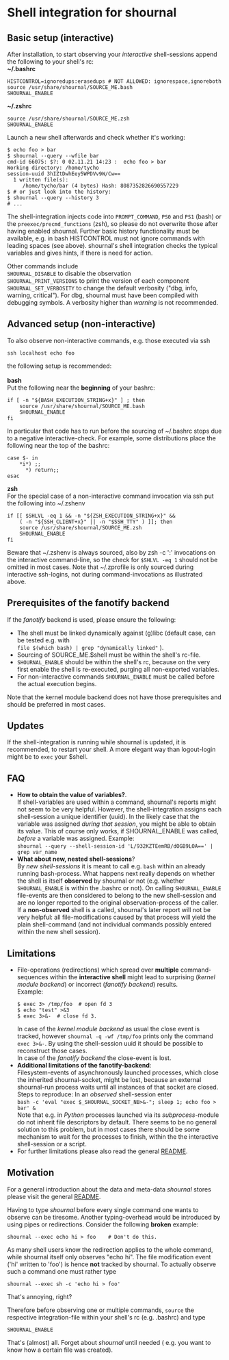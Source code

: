 
# Shell integration for shournal



## Basic setup (interactive)
After installation, to start observing your *interactive* shell-sessions
append the following to your shell's rc: <br>
**~/.bashrc** <br>
~~~
HISTCONTROL=ignoredups:erasedups # NOT ALLOWED: ignorespace,ignoreboth
source /usr/share/shournal/SOURCE_ME.bash
SHOURNAL_ENABLE
~~~

**~/.zshrc** <br>
~~~
source /usr/share/shournal/SOURCE_ME.zsh
SHOURNAL_ENABLE
~~~

Launch a new shell afterwards and check whether it's working:
~~~
$ echo foo > bar
$ shournal --query --wfile bar
cmd-id 66075: $?: 0 02.11.21 14:23 :  echo foo > bar
Working directory: /home/tycho
session-uuid 3hIZtDwhEey5WPDVv9W/Cw==
  1 written file(s):
     /home/tycho/bar (4 bytes) Hash: 8087352826690557229
$ # or just look into the history:
$ shournal --query --history 3
# ...
~~~


The shell-integration injects code into
`PROMPT_COMMAND`, `PS0` and `PS1` (bash) or the `preexec/precmd_functions`
(zsh), so please do not overwrite those after having enabled shournal.
Further basic history functionality must be available, e.g. in bash
HISTCONTROL must not ignore commands with leading spaces (see above).
shournal's shell integration checks the typical variables and gives
hints, if there is need for action.

Other commands include <br>
`SHOURNAL_DISABLE` to disable the observation <br>
`SHOURNAL_PRINT_VERSIONS` to print the version of each component <br>
`SHOURNAL_SET_VERBOSITY` to change the default verbosity ("dbg, info,
warning, critical"). For dbg, shournal must have been compiled with
debugging symbols. A verbosity higher than *warning* is not recommended.



## Advanced setup (non-interactive)
To also observe non-interactive commands, e.g. those executed via ssh
~~~
ssh localhost echo foo
~~~
the following setup is recommended: <br> <br>
**bash** <br>
Put the following near the **beginning** of your bashrc:
~~~
if [ -n "${BASH_EXECUTION_STRING+x}" ] ; then
    source /usr/share/shournal/SOURCE_ME.bash
    SHOURNAL_ENABLE
fi
~~~
In particular that code has to run before the sourcing of ~/.bashrc
stops due to a negative interactive-check. For example, some distributions
place the following near the top of the bashrc:
~~~
case $- in
    *i*) ;;
      *) return;;
esac
~~~

**zsh** <br>
For the special case of a non-interactive command invocation via ssh
put the following into ~/.zshenv
~~~
if [[ $SHLVL -eq 1 && -n "${ZSH_EXECUTION_STRING+x}" &&
    ( -n "${SSH_CLIENT+x}" || -n "$SSH_TTY" ) ]]; then
    source /usr/share/shournal/SOURCE_ME.zsh
    SHOURNAL_ENABLE
fi
~~~
Beware that ~/.zshenv is always sourced, also by zsh -c ':' invocations
on the interactive command-line, so the check for `$SHLVL -eq 1`
should not be omitted in most cases. Note that ~/.zprofile is only sourced
during interactive ssh-logins, not during command-invocations as illustrated
above.



## Prerequisites of the fanotify backend
If the *fanotify* backend is used, please ensure the following:
* The shell must be linked dynamically against (g)libc (default case,
  can be tested e.g. with <br>
  `file $(which bash) | grep "dynamically linked"` ).
* Sourcing of SOURCE_ME.$shell must be within the shell's rc-file.
* `SHOURNAL_ENABLE` should be within the shell's rc, because
  on the very first enable the shell is re-executed, purging all non-exported
  variables.
* For non-interactive commands `SHOURNAL_ENABLE` must be called
  before the actual execution begins.

Note that the kernel module backend does not have those prerequisites
and should be preferred in most cases.



## Updates
If the shell-integration is running while shournal is updated, it is recommended,
to restart your shell. A more elegant way than logout-login might be to `exec` your $shell.



## FAQ
* **How to obtain the value of variables?**. <br>
  If shell-variables are used within a command, shournal's reports might
  not seem to be very helpful. However, the shell-integration assigns
  each shell-session a unique identifier (uuid).
  In the likely case that the variable was
  assigned *during that session*, you might be able to obtain its value.
  This of course only works, if SHOURNAL_ENABLE was called, *before*
  a variable was assigned. Example: <br>
  `shournal --query --shell-session-id 'L/932KZTEemRB/dOGB9LOA==' | grep var_name`
* **What about new, nested shell-sessions**? <br>
  By *new shell-sessions* it is meant to call e.g. `bash` within an already
  running bash-process. What happens next really depends on whether the
  shell is itself **observed** by shournal or not (e.g. whether
  `SHOURNAL_ENABLE` is within the .bashrc or not). On calling
  `SHOURNAL_ENABLE` file-events are then considered to belong to the
  new shell-session and are no longer reported to the original
  observation-process of the caller. If a **non-observed** shell
  is a called, shournal's later report will not be very helpful: all
  file-modifications caused by that process will yield the plain
  shell-command (and not individual commands possibly entered
  within the new shell session).



## Limitations
* File-operations (redirections) which spread over **multiple** command-sequences
  within the **interactive shell** might lead to surprising (*kernel module backend*)
  or incorrect (*fanotify backend*) results. <br>
  Example:
  ~~~
  $ exec 3> /tmp/foo  # open fd 3
  $ echo "test" >&3
  $ exec 3>&-  # close fd 3.
  ~~~
  In case of the *kernel module backend* as usual the close event is
  tracked, however `shournal -q -wf /tmp/foo` prints only the command
  `exec 3>&-`. By using the shell-session uuid it should be possible
  to reconstruct those cases. <br>
  In case of the *fanotify backend* the close-event is lost.
* **Additional limitations of the fanotify-backend**: <br>
  Filesystem-events of asynchronously launched processes, which close the inherited
  shournal-socket, might be lost, because an external shournal-run process
  waits until all instances of that socket are closed.
  Steps to reproduce: In an *observed* shell-session enter <br>
  `bash -c 'eval "exec $_SHOURNAL_SOCKET_NB>&-"; sleep 1; echo foo > bar' &` <br>
  Note that e.g. in *Python* processes launched via its
  *subprocess*-module do not inherit file descriptors by default.
  There seems to be no general solution to this problem, but in most cases
  there should be some mechanism to wait for the processes to finish,
  within the the interactive shell-session or a script.
* For further limitations please also read the general
  [README](/../../).



## Motivation

For a general introduction about the data and meta-data *shournal* stores
please visit the general [README](/../../).

Having to type *shournal* before every single command one wants
to observe can be tiresome. Another typing-overhead would be
introduced by using pipes or redirections.
Consider the following **broken** example:

    shournal --exec echo hi > foo    # Don't do this.

As many shell users know the redirection applies to the whole command,
while shournal itself only observes "echo hi". The file modification event ('hi'
  written to 'foo')
is hence **not** tracked by shournal.
To actually observe such a command
one must rather type

    shournal --exec sh -c 'echo hi > foo'

That's annoying, right?

Therefore before observing one or multiple commands,
`source` the respective integration-file within your shell's rc
(e.g. .bashrc) and type

    SHOURNAL_ENABLE

That's (almost) all. Forget about *shournal* until needed
( e.g. you want to know how a certain file was created).


